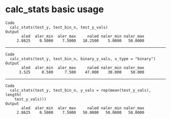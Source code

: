# calc_stats basic usage

    Code
      calc_stats(test_y, test_bin_n, test_y_vals)
    Output
           aled  aler_min  aler_max     naled naler_min naler_max 
         2.8625    0.5000    7.5000   18.2500    5.0000   50.0000 

---

    Code
      calc_stats(test_y, test_bin_n, binary_y_vals, x_type = "binary")
    Output
           aled  aler_min  aler_max     naled naler_min naler_max 
          3.525     0.500     7.500    47.000    30.000    50.000 

---

    Code
      calc_stats(test_y, test_bin_n, y_vals = rep(mean(test_y_vals), length(
        test_y_vals)))
    Output
           aled  aler_min  aler_max     naled naler_min naler_max 
         2.8625    0.5000    7.5000   50.0000   50.0000   50.0000 


